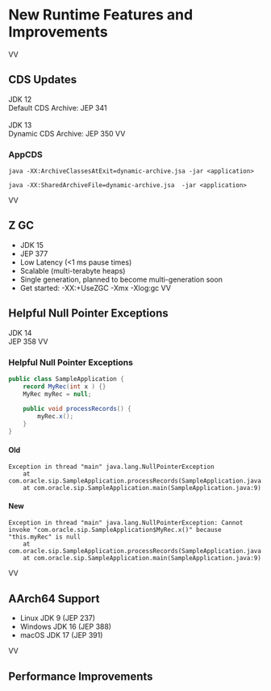 # New Runtime Features and Improvements
VV
## CDS Updates
JDK 12<br/>
Default CDS Archive: JEP 341<br/>
<br/>
JDK 13 <br/>
Dynamic CDS Archive: JEP 350
VV

### AppCDS

```
java -XX:ArchiveClassesAtExit=dynamic-archive.jsa -jar <application>

java -XX:SharedArchiveFile=dynamic-archive.jsa  -jar <application>
```
VV
## Z GC
* JDK 15 
* JEP 377
* Low Latency (<1 ms pause times)
* Scalable (multi-terabyte heaps)
* Single generation, planned to become multi-generation soon
* Get started: -XX:+UseZGC -Xmx<size> -Xlog:gc
VV

## Helpful Null Pointer Exceptions
JDK 14 <br/>
JEP 358
VV

### Helpful Null Pointer Exceptions

```java
public class SampleApplication {
	record MyRec(int x ) {}
	MyRec myRec = null;
	
	public void processRecords() {
		myRec.x();
	}
}
```

#### Old
```
Exception in thread "main" java.lang.NullPointerException
	at com.oracle.sip.SampleApplication.processRecords(SampleApplication.java:14)
	at com.oracle.sip.SampleApplication.main(SampleApplication.java:9)
```

#### New
```
Exception in thread "main" java.lang.NullPointerException: Cannot invoke "com.oracle.sip.SampleApplication$MyRec.x()" because "this.myRec" is null
	at com.oracle.sip.SampleApplication.processRecords(SampleApplication.java:14)
	at com.oracle.sip.SampleApplication.main(SampleApplication.java:9)
```
VV

## AArch64 Support

* Linux JDK 9 (JEP 237)
* Windows JDK 16 (JEP 388)
* macOS JDK 17 (JEP 391)

VV

## Performance Improvements